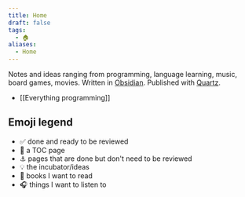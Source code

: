 ```yaml
---
title: Home
draft: false
tags:
  - 🏠
aliases:
  - Home
---
```

Notes and ideas ranging from programming, language learning, music, board games, movies.
Written in [Obsidian](https://obsidian.md/). Published with [Quartz](https://quartz.jzhao.xyz/).

 - [[Everything programming]]

## Emoji legend
- ✅ done and ready to be reviewed
- 🧭 a TOC page
- ⚓ pages that are done but don't need to be reviewed
- 💡 the incubator/ideas
- 📕 books I want to read
- 🎧 things I want to listen to
